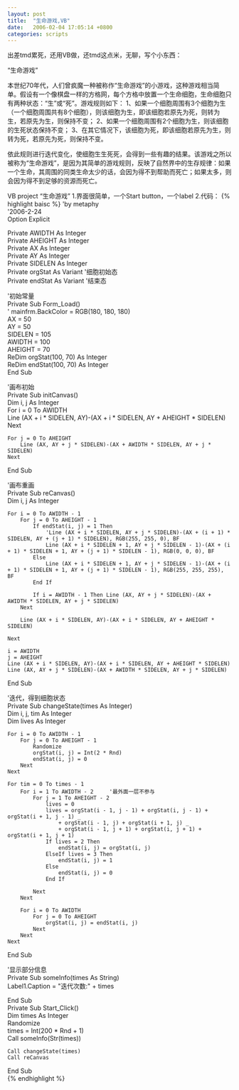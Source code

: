```yaml
---
layout: post
title:  "生命游戏,VB"
date:   2006-02-04 17:05:14 +0800
categories: scripts
---
```

出差tmd累死，还用VB做，还tmd这点米，无聊，写个小东西：


“生命游戏”

本世纪70年代，人们曾疯魔一种被称作“生命游戏”的小游戏，这种游戏相当简单。假设有一个像棋盘一样的方格网，每个方格中放置一个生命细胞，生命细胞只有两种状态：“生”或“死”。游戏规则如下：
1、如果一个细胞周围有3个细胞为生（一个细胞周围共有8个细胞），则该细胞为生，即该细胞若原先为死，则转为生，若原先为生，则保持不变；
2、如果一个细胞周围有2个细胞为生，则该细胞的生死状态保持不变；
3、在其它情况下，该细胞为死，即该细胞若原先为生，则转为死，若原先为死，则保持不变。

依此规则进行迭代变化，使细胞生生死死，会得到一些有趣的结果。该游戏之所以被称为“生命游戏”，是因为其简单的游戏规则，反映了自然界中的生存规律：如果一个生命，其周围的同类生命太少的话，会因为得不到帮助而死亡；如果太多，则会因为得不到足够的资源而死亡。


VB project “生命游戏”
1.界面很简单，一个Start button，一个label
2.代码：
{% highlight baisc %}
'by metaphy   
'2006-2-24  
Option Explicit  
  
Private AWIDTH As Integer  
Private AHEIGHT As Integer  
Private AX As Integer  
Private AY As Integer  
Private SIDELEN As Integer  
Private orgStat As Variant      '细胞初始态  
Private endStat As Variant      '结束态  
  
'初始常量  
Private Sub Form_Load()  
'    mainfrm.BackColor = RGB(180, 180, 180)  
    AX = 50  
    AY = 50  
    SIDELEN = 105  
    AWIDTH = 100  
    AHEIGHT = 70  
    ReDim orgStat(100, 70) As Integer  
    ReDim endStat(100, 70) As Integer  
End Sub  
  
'画布初始  
Private Sub initCanvas()  
    Dim i, j As Integer  
    For i = 0 To AWIDTH  
         Line (AX + i * SIDELEN, AY)-(AX + i * SIDELEN, AY + AHEIGHT * SIDELEN)  
    Next  
      
    For j = 0 To AHEIGHT  
        Line (AX, AY + j * SIDELEN)-(AX + AWIDTH * SIDELEN, AY + j * SIDELEN)  
    Next  
End Sub  
  
'画布重画  
Private Sub reCanvas()  
    Dim i, j As Integer  
      
    For i = 0 To AWIDTH - 1  
        For j = 0 To AHEIGHT - 1  
            If endStat(i, j) = 1 Then  
                'Line (AX + i * SIDELEN, AY + j * SIDELEN)-(AX + (i + 1) * SIDELEN, AY + (j + 1) * SIDELEN), RGB(255, 255, 0), BF  
                Line (AX + i * SIDELEN + 1, AY + j * SIDELEN - 1)-(AX + (i + 1) * SIDELEN + 1, AY + (j + 1) * SIDELEN - 1), RGB(0, 0, 0), BF  
            Else  
                Line (AX + i * SIDELEN + 1, AY + j * SIDELEN - 1)-(AX + (i + 1) * SIDELEN + 1, AY + (j + 1) * SIDELEN - 1), RGB(255, 255, 255), BF  
            End If  
              
            If i = AWIDTH - 1 Then Line (AX, AY + j * SIDELEN)-(AX + AWIDTH * SIDELEN, AY + j * SIDELEN)  
        Next  
                  
        Line (AX + i * SIDELEN, AY)-(AX + i * SIDELEN, AY + AHEIGHT * SIDELEN)  
  
    Next  
      
    i = AWIDTH  
    j = AHEIGHT  
    Line (AX + i * SIDELEN, AY)-(AX + i * SIDELEN, AY + AHEIGHT * SIDELEN)  
    Line (AX, AY + j * SIDELEN)-(AX + AWIDTH * SIDELEN, AY + j * SIDELEN)  
End Sub  
  
'迭代，得到细胞状态  
Private Sub changeState(times As Integer)  
    Dim i, j, tim As Integer  
    Dim lives As Integer  
      
    For i = 0 To AWIDTH - 1  
        For j = 0 To AHEIGHT - 1  
            Randomize  
            orgStat(i, j) = Int(2 * Rnd)  
            endStat(i, j) = 0  
        Next  
    Next  
      
    For tim = 0 To times - 1  
        For i = 1 To AWIDTH - 2     '最外面一层不参与  
            For j = 1 To AHEIGHT - 2  
                lives = 0  
                lives = orgStat(i - 1, j - 1) + orgStat(i, j - 1) + orgStat(i + 1, j - 1) _  
                    + orgStat(i - 1, j) + orgStat(i + 1, j) _  
                    + orgStat(i - 1, j + 1) + orgStat(i, j + 1) + orgStat(i + 1, j + 1)  
                If lives = 2 Then  
                    endStat(i, j) = orgStat(i, j)  
                ElseIf lives = 3 Then  
                    endStat(i, j) = 1  
                Else  
                    endStat(i, j) = 0  
                End If  
                  
            Next  
        Next  
          
        For i = 0 To AWIDTH  
            For j = 0 To AHEIGHT  
                orgStat(i, j) = endStat(i, j)  
            Next  
        Next  
    Next  
      
End Sub  
  
'显示部分信息  
Private Sub someInfo(times As String)  
    Label1.Caption = "迭代次数:" + times  
  
  
End Sub  
Private Sub Start_Click()  
    Dim times As Integer  
    Randomize  
    times = Int(200 * Rnd + 1)  
    Call someInfo(Str(times))  
      
    Call changeState(times)  
    Call reCanvas  
      
End Sub  
{% endhighlight %}
